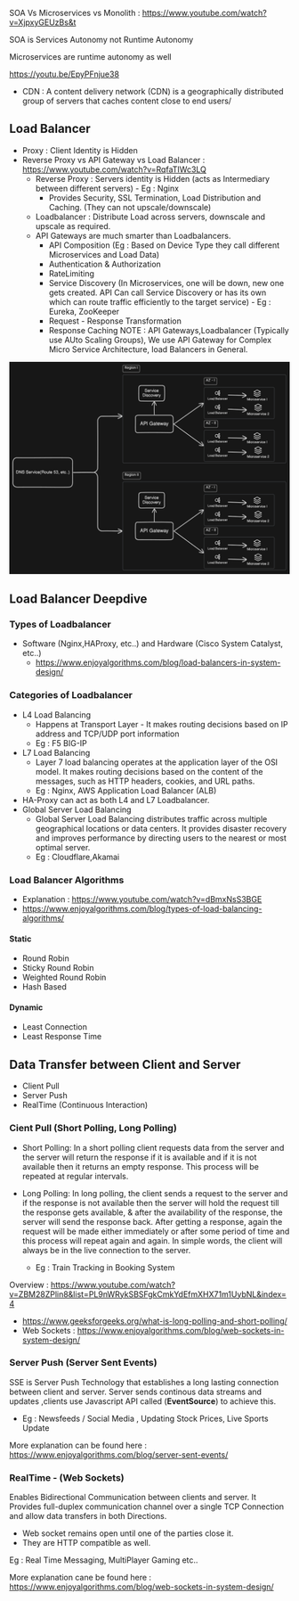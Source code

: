 SOA Vs Microservices vs Monolith : https://www.youtube.com/watch?v=XjpxyGEUzBs&t

SOA is Services Autonomy not Runtime Autonomy

Microservices are runtime autonomy as well

https://youtu.be/EpyPFnjue38

- CDN : A content delivery network (CDN) is a geographically distributed group of servers that caches content close to end users/

## Load Balancer

- Proxy : Client Identity is Hidden
- Reverse Proxy vs API Gateway vs Load Balancer : https://www.youtube.com/watch?v=RqfaTIWc3LQ
    - Reverse Proxy : Servers identity is Hidden (acts as Intermediary between different servers) - Eg : Nginx
        - Provides Security, SSL Termination, Load Distribution and Caching. (They can not upscale/downscale)
    - Loadbalancer : Distribute Load across servers, downscale and upscale as required.
    - API Gateways are much smarter than Loadbalancers.
        - API Composition (Eg : Based on Device Type they call different Microservices and Load Data)
        - Authentication & Authorization
        - RateLimiting
        - Service Discovery (In Microservices, one will be down, new one gets created. API Can call Service Discovery or has its own which can route traffic efficiently to the target service) - Eg : Eureka, ZooKeeper
        - Request - Response Transformation
        - Response Caching
NOTE : API Gateways,Loadbalancer (Typically use AUto Scaling Groups), We use API Gateway for Complex Micro Service Architecture, load Balancers in General.

![](../Images/APIGateway.png)

## Load Balancer Deepdive

### Types of Loadbalancer

- Software (Nginx,HAProxy, etc..) and Hardware (Cisco System Catalyst, etc..) 
    - https://www.enjoyalgorithms.com/blog/load-balancers-in-system-design/

### Categories of Loadbalancer

- L4 Load Balancing 
    - Happens at Transport Layer - It makes routing decisions based on IP address and TCP/UDP port information
    - Eg : F5 BIG-IP
- L7 Load Balancing
    - Layer 7 load balancing operates at the application layer of the OSI model. It makes routing decisions based on the content of the messages, such as HTTP headers, cookies, and URL paths.
    - Eg :  Nginx, AWS Application Load Balancer (ALB)
- HA-Proxy can act as both L4 and L7 Loadbalancer.
- Global Server Load Balancing 
    - Global Server Load Balancing distributes traffic across multiple geographical locations or data centers. It provides disaster recovery and improves performance by directing users to the nearest or most optimal server.
    - Eg : Cloudflare,Akamai

### Load Balancer Algorithms

- Explanation : https://www.youtube.com/watch?v=dBmxNsS3BGE
- https://www.enjoyalgorithms.com/blog/types-of-load-balancing-algorithms/
#### Static
- Round Robin
- Sticky Round Robin
- Weighted Round Robin
- Hash Based
#### Dynamic
- Least Connection
- Least Response Time

## Data Transfer between Client and Server
- Client Pull 
- Server Push
- RealTime (Continuous Interaction) 

### Cient Pull (Short Polling, Long Polling)

- Short Polling: In a short polling client requests data from the server and the server will return the response if it is available and if it is not available then it returns an empty response. This process will be repeated at regular intervals.

- Long Polling: In long polling, the client sends a request to the server and if the response is not available then the server will hold the request till the response gets available, & after the availability of the response, the server will send the response back. After getting a response, again the request will be made either immediately or after some period of time and this process will repeat again and again. In simple words, the client will always be in the live connection to the server.
    - Eg : Train Tracking in Booking System

Overview : https://www.youtube.com/watch?v=ZBM28ZPlin8&list=PL9nWRykSBSFgkCmkYdEfmXHX71m1UybNL&index=4
- https://www.geeksforgeeks.org/what-is-long-polling-and-short-polling/
- Web Sockets : https://www.enjoyalgorithms.com/blog/web-sockets-in-system-design/

### Server Push (Server Sent Events)

SSE is Server Push Technology that establishes a long lasting connection between client and server. Server sends continous data streams and updates ,clients use Javascript API called (__EventSource__) to achieve this.
- Eg : Newsfeeds / Social Media , Updating Stock Prices, Live Sports Update

More explanation can be found here : https://www.enjoyalgorithms.com/blog/server-sent-events/

### RealTime - (Web Sockets)

Enables Bidirectional Communication between clients and server. It Provides full-duplex communication channel over a single TCP Connection and allow data transfers in both Directions.
- Web socket remains open until one of the parties close it.
- They are HTTP compatible as well.

Eg : Real Time Messaging, MultiPlayer Gaming etc..

More explanation cane be found here : https://www.enjoyalgorithms.com/blog/web-sockets-in-system-design/